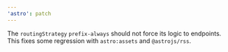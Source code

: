 ```yaml
---
'astro': patch
---
```


The `routingStrategy` `prefix-always` should not force its logic to endpoints. This fixes some regression with `astro:assets` and `@astrojs/rss`.
